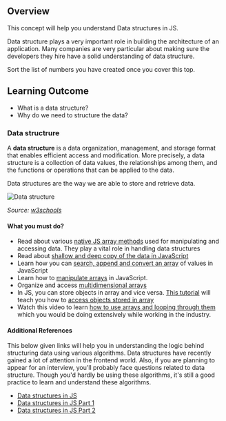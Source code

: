 ## Overview

This concept will help you understand Data structures in JS.

Data structure plays a very important role in building the architecture of an application. Many companies are very particular about making sure the developers they hire have a solid understanding of data structure.

Sort the list of numbers you have created once you cover this top.

## Learning Outcome

- What is a data structure?
- Why do we need to structure the data?

### Data structrure

A **data structure** is a data organization, management, and storage format that enables efficient access and modification. More precisely, a data structure is a collection of data values, the relationships among them, and the functions or operations that can be applied to the data.

Data structures are the way we are able to store and retrieve data.

![Data structure](https://raw.githubusercontent.com/greyatom-school/the-minerva-project/master/FEWD/sprint_3/1.Basics%20of%20Javascript%20programming/images/data_structure.png)

_Source: [w3schools](https://www.w3schools.in/data-structures-tutorial/intro/)_

#### What you must do?

- Read about various [native JS array methods](http://www.java2s.com/Tutorials/Javascript/Javascript_Data_Structure/0300__Javascript_Array_Iterator.htm) used for manipulating and accessing data. They play a vital role in handling data structures
- Read about [shallow and deep copy of the data in JavaScript](http://www.java2s.com/Tutorials/Javascript/Javascript_Data_Structure/0240__Javascript_Array_Aggregate.htm)
- Learn how you can [search, append and convert an array](http://www.java2s.com/Tutorials/Javascript/Javascript_Data_Structure/0260__Javascript_Array_Access.htm) of values in JavaScript
- Learn how to [manipulate arrays](http://www.java2s.com/Tutorials/Javascript/Javascript_Data_Structure/0280__Javascript_Array_Modifier.htm) in JavaScript.
- Organize and access [multidimensional arrays](http://www.java2s.com/Tutorials/Javascript/Javascript_Data_Structure/0320__Javascript_Multidimensional_Array.htm)
- In JS, you can store objects in array and vice versa. [This tutorial](http://www.java2s.com/Tutorials/Javascript/Javascript_Data_Structure/0330__Javascript_Arrays_Objects.htm) will teach you how to [access objects stored in array](http://www.java2s.com/Tutorials/Javascript/Javascript_Data_Structure/0330__Javascript_Arrays_Objects.htm)
- Watch this video to learn [how to use arrays and looping through them](https://www.youtube.com/watch?v=orAS-MBh5f4) which you would be doing extensively while working in the industry.

#### Additional References

This below given links will help you in understanding the logic behind structuring data using various algorithms. Data structures have recently gained a lot of attention in the frontend world. Also, if you are planning to appear for an interview, you'll probably face questions related to data structure. Though you'd hardly be using these algorithms, it's still a good practice to learn and understand these algorithms.

- [Data structures in JS](https://medium.com/siliconwat/data-structures-in-javascript-1b9aed0ea17c)
- [Data structures in JS Part 1](https://blog.bitsrc.io/data-structures-in-javascript-part-1-8231c9a4bc8b)
- [Data structures in JS Part 2](https://blog.bitsrc.io/data-structures-in-javascript-part-2-d0d09b761df0)
